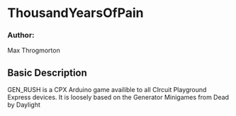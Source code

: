 # ThousandYearsOfPain

### Author:
Max Throgmorton

## Basic Description
GEN_RUSH is a CPX Arduino game availible to all CIrcuit Playground Express devices.
It is loosely based on the Generator Minigames from Dead by Daylight
